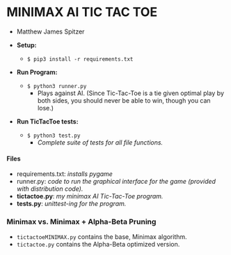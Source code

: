 # MINIMAX AI TIC TAC TOE
- Matthew James Spitzer

- **Setup:**
   - ```$ pip3 install -r requirements.txt```
- **Run Program:**
  - ```$ python3 runner.py```
    - Plays against AI. (Since Tic-Tac-Toe is a tie given optimal play by both sides, you should never be able to win, though you can lose.)
- **Run TicTacToe tests:**
  - ```$ python3 test.py```
    - *Complete suite of tests for all file functions.*

#### Files
- requirements.txt: *installs pygame*
- runner.py: *code to run the graphical interface for the game (provided with distribution code).*
- **tictactoe.py**: *my minimax AI Tic-Tac-Toe program.*
- **tests.py**: *unittest-ing for the program.*



### Minimax vs. Minimax + Alpha-Beta Pruning
- ```tictactoeMINIMAX.py``` contains the base, Minimax algorithm.
- ```tictactoe.py``` contains the Alpha-Beta optimized version.
